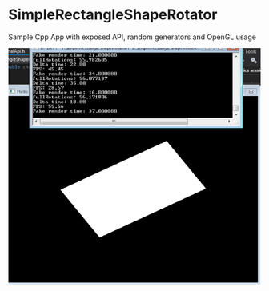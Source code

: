 # SimpleRectangleShapeRotator
Sample Cpp App with exposed API, random generators and OpenGL usage 

![alt text](https://raw.githubusercontent.com/quadropoison/SimpleRectangleShapeRotator/master/SRSRExample01.png)
